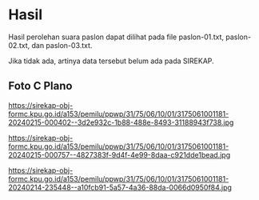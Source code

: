 # Hasil

Hasil perolehan suara paslon dapat dilihat pada file paslon-01.txt, paslon-02.txt, dan paslon-03.txt.

Jika tidak ada, artinya data tersebut belum ada pada SIREKAP.

## Foto C Plano

https://sirekap-obj-formc.kpu.go.id/a153/pemilu/ppwp/31/75/06/10/01/3175061001181-20240215-000402--3d2e932c-1b88-488e-8493-31188943f738.jpg

https://sirekap-obj-formc.kpu.go.id/a153/pemilu/ppwp/31/75/06/10/01/3175061001181-20240215-000757--4827383f-9d4f-4e99-8daa-c921dde1bead.jpg

https://sirekap-obj-formc.kpu.go.id/a153/pemilu/ppwp/31/75/06/10/01/3175061001181-20240214-235448--a10fcb91-5a57-4a36-88da-0066d0950f84.jpg

